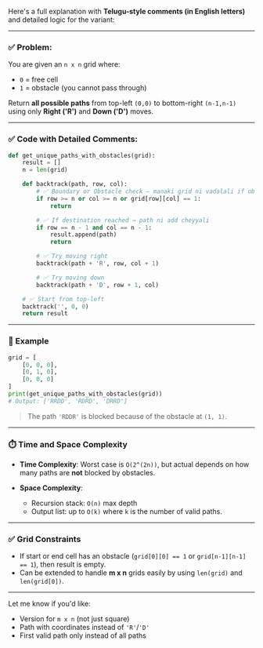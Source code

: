 Here's a full explanation with **Telugu-style comments (in English letters)** and detailed logic for the variant:

---

### ✅ Problem:

You are given an `n x n` grid where:

* `0` = free cell
* `1` = obstacle (you cannot pass through)

Return **all possible paths** from top-left `(0,0)` to bottom-right `(n-1,n-1)` using only **Right ('R')** and **Down ('D')** moves.

---

### ✅ Code with Detailed Comments:

```python
def get_unique_paths_with_obstacles(grid):
    result = []
    n = len(grid)

    def backtrack(path, row, col):
        # ✅ Boundary or Obstacle check – manaki grid ni vadalali if obstacle or outside bounds
        if row >= n or col >= n or grid[row][col] == 1:
            return

        # ✅ If destination reached → path ni add cheyyali
        if row == n - 1 and col == n - 1:
            result.append(path)
            return

        # ✅ Try moving right
        backtrack(path + 'R', row, col + 1)

        # ✅ Try moving down
        backtrack(path + 'D', row + 1, col)

    # ✅ Start from top-left
    backtrack('', 0, 0)
    return result
```

---

### 🧪 Example

```python
grid = [
    [0, 0, 0],
    [0, 1, 0],
    [0, 0, 0]
]
print(get_unique_paths_with_obstacles(grid))
# Output: ['RRDD', 'RDRD', 'DRRD']
```

> The path `'RDDR'` is blocked because of the obstacle at `(1, 1)`.

---

### ⏱️ Time and Space Complexity

* **Time Complexity**: Worst case is `O(2^(2n))`, but actual depends on how many paths are **not** blocked by obstacles.
* **Space Complexity**:

  * Recursion stack: `O(n)` max depth
  * Output list: up to `O(k)` where `k` is the number of valid paths.

---

### ✅ Grid Constraints

* If start or end cell has an obstacle (`grid[0][0] == 1` or `grid[n-1][n-1] == 1`), then result is empty.
* Can be extended to handle **m x n** grids easily by using `len(grid)` and `len(grid[0])`.

---

Let me know if you'd like:

* Version for `m x n` (not just square)
* Path with coordinates instead of `'R'`/`'D'`
* First valid path only instead of all paths
